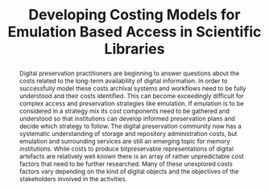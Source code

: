 ---
abstract: Digital preservation practitioners are beginning to answer questions about
  the costs related to the long-term availability of digital information. In order
  to successfully model these costs archival systems and workflows need to be fully
  understood and their costs identified. This can become exceedingly difficult for
  complex access and preservation strategies like emulation. If emulation is to be
  considered in a strategy mix its cost components need to be gathered and understood
  so that institutions can develop informed preservation plans and decide which strategy
  to follow. The digital preservation community now has a systematic understanding
  of storage and repository administration costs, but emulation and surrounding services
  are still an emerging topic for memory institutions. While costs to produce bitpreservable
  representations of digital artefacts are relatively well known there is an array
  of rather unpredictable cost factors that need to be further researched. Many of
  these unexplored costs factors vary depending on the kind of digital objects and
  the objectives of the stakeholders involved in the activities.
creators:
- Rechert, Klaus
- Cochrane, Euan
- von Suchodoletz, Dirk
date: null
document_url: https://services.phaidra.univie.ac.at/api/object/o:378075/download
grand_parent: iPRES
institutions: []
keywords:
- cost model
- emulation
- eaas
- digital object access
- archival workflow
- service.
landing_page_url: https://phaidra.univie.ac.at/o:378075
language: eng
layout: publication
license: CC BY-NC-SA 3.0 AT
notes_url: null
parent: iPRES 2014
presentation_url: null
publication_type: paper
size: 106235
source_name: iPRES
title: Developing Costing Models for Emulation Based Access in Scientific Libraries
year: 2014
---